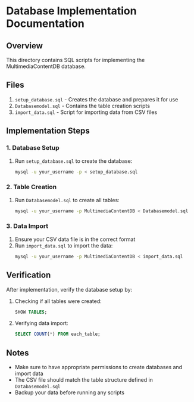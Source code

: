 # Database Implementation Documentation

## Overview
This directory contains SQL scripts for implementing the MultimediaContentDB database.

## Files
1. `setup_database.sql` - Creates the database and prepares it for use
2. `Databasemodel.sql` - Contains the table creation scripts
3. `import_data.sql` - Script for importing data from CSV files

## Implementation Steps

### 1. Database Setup
1. Run `setup_database.sql` to create the database:
   ```bash
   mysql -u your_username -p < setup_database.sql
   ```

### 2. Table Creation
1. Run `Databasemodel.sql` to create all tables:
   ```bash
   mysql -u your_username -p MultimediaContentDB < Databasemodel.sql
   ```

### 3. Data Import
1. Ensure your CSV data file is in the correct format
2. Run `import_data.sql` to import the data:
   ```bash
   mysql -u your_username -p MultimediaContentDB < import_data.sql
   ```

## Verification
After implementation, verify the database setup by:
1. Checking if all tables were created:
   ```sql
   SHOW TABLES;
   ```
2. Verifying data import:
   ```sql
   SELECT COUNT(*) FROM each_table;
   ```

## Notes
- Make sure to have appropriate permissions to create databases and import data
- The CSV file should match the table structure defined in `Databasemodel.sql`
- Backup your data before running any scripts